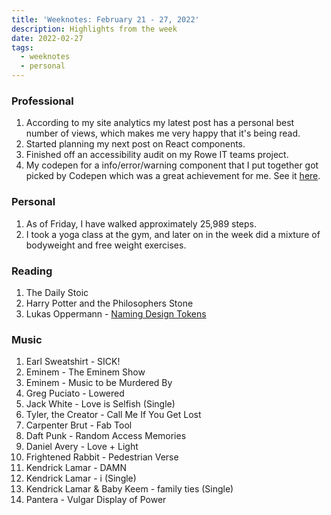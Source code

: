 ```yaml
---
title: 'Weeknotes: February 21 - 27, 2022'
description: Highlights from the week
date: 2022-02-27
tags:
  - weeknotes
  - personal
---
```


### Professional

1. According to my site analytics my latest post has a personal best number of views, which makes me very happy that it's being read.
1. Started planning my next post on React components.
1. Finished off an accessibility audit on my Rowe IT teams project.
1. My codepen for a info/error/warning component that I put together got picked by Codepen which was a great achievement for me. See it [here](https://codepen.io/dominickjay217/pen/BamOBRZ).

### Personal

1. As of Friday, I have walked approximately 25,989 steps.
1. I took a yoga class at the gym, and later on in the week did a mixture of bodyweight and free weight exercises.

### Reading

1. The Daily Stoic
1. Harry Potter and the Philosophers Stone
1. Lukas Oppermann - [Naming Design Tokens](https://uxdesign.cc/naming-design-tokens-9454818ed7cb)

### Music

1. Earl Sweatshirt - SICK!
1. Eminem - The Eminem Show
1. Eminem - Music to be Murdered By
1. Greg Puciato - Lowered
1. Jack White - Love is Selfish (Single)
1. Tyler, the Creator - Call Me If You Get Lost
1. Carpenter Brut - Fab Tool
1. Daft Punk - Random Access Memories
1. Daniel Avery - Love + Light
1. Frightened Rabbit - Pedestrian Verse
1. Kendrick Lamar - DAMN
1. Kendrick Lamar - i (Single)
1. Kendrick Lamar & Baby Keem - family ties (Single)
1. Pantera - Vulgar Display of Power

